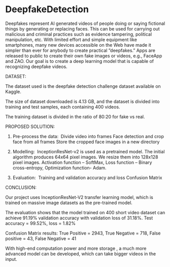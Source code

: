 # DeepfakeDetection
Deepfakes represent AI generated videos of people doing or saying fictional things by generating or replacing faces. This can be used for carrying out malicious and criminal practices such as evidence tampering, political manipulation, etc. With limited effort and simple equipment like smartphones, many new devices accessible on the Web have made it simpler than ever for anybody to create practical ”deepfakes.” Apps are released to public to create their own fake images or videos, e.g., FaceApp and ZAO.
Our goal is to create a deep learning model that is capable of recognizing deepfake videos.

DATASET: 

The dataset used is the deepfake detection challenge dataset available on Kaggle.

The size of dataset downloaded is 4.13 GB, and the dataset is divided into training and test samples, each containing 400 videos.

The training dataset is divided in the ratio of 80:20 for fake vs real.


PROPOSED SOLUTION: 

1.   Pre-process the data: ​
Divide video into frames​
Face detection and crop face from all frames​
Store the cropped face images in a new directory​

2.   Modelling: ​
InceptionResNet-v2 is used as a pretrained model.​
The initial algorithm produces 64x64 pixel images. We resize them into 128x128 pixel images.​
Activation function – SoftMax, Loss function – Binary cross-entropy, Optimization function- Adam.​

3.   Evaluation: ​
Training and validation accuracy and loss​
Confusion Matrix​


CONCLUSION: 

Our project uses InceptionResNet-V2 transfer learning model, which is trained on massive image datasets as the pre-trained model. ​

The evaluation  shows that the model trained on 400 short video dataset can achieve 91.19% validation accuracy with validation loss of 31.18%. Test accuracy = 99.52%, loss = 1.82%​

Confusion Matrix results: True Positive = 2943, True Negative = 718, False positive = 43, False Negative = 41

With high-end computation power and more storage , a much more advanced model can be developed, which can take bigger videos in the input. ​
